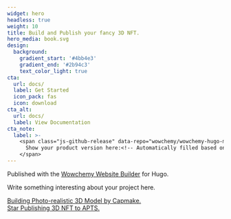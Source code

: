 ```yaml
---
widget: hero
headless: true
weight: 10
title: Build and Publish your fancy 3D NFT. 
hero_media: book.svg
design:
  background:
    gradient_start: '#4bb4e3'
    gradient_end: '#2b94c3'
    text_color_light: true
cta:
  url: docs/
  label: Get Started
  icon_pack: fas
  icon: download
cta_alt:
  url: docs/
  label: View Documentation
cta_note:
  label: >-
    <span class="js-github-release" data-repo="wowchemy/wowchemy-hugo-modules">
      Show your product version here:<!-- Automatically filled based on data-repo value -->
    </span>
---
```


Published with the [Wowchemy Website Builder](https://wowchemy.com/) for Hugo.

Write something interesting about your project here.

<a class="github-button" href="https://github.com/arthurlirui/capmake" data-icon="octicon-star" data-size="large" data-show-count="true" aria-label="Capmake">Building Photo-realistic 3D Model by Capmake.</a><br><a class="github-button" href="https://github.com/arthurlirui/artnft3d-pub" data-icon="octicon-star" data-size="large" data-show-count="true" aria-label="Publish Your Photo-realistic NFT to APT.">Star Publishing 3D NFT to APTS.</a><script async defer src="https://buttons.github.io/buttons.js"></script>
